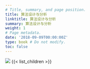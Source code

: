```yaml
---
# Title, summary, and page position.
title: 算法设计与分析
linktitle: 算法设计与分析
summary: 算法设计与分析
weight: 1
# Page metadata.
date: '2018-09-09T00:00:00Z'
type: book # Do not modify.
toc: false
---
```

![](_index-1662462281171.jpeg)
{{< list_children >}}